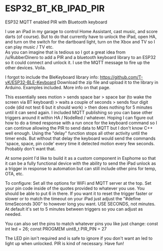 # ESP32_BT_KB_IPAD_PIR
ESP32 MQTT enabled PIR with Bluetooth keyboard

I use an iPad in my garage to control Home Assistant, cast music, and score darts (of course). But to do that currently have to 
unlock the iPad, open HA, and turn on the switch for the dartboard light, turn on the Xbox and TV so I can play music / TV etc.  
As you can imagine that is tedious so I got a great idea from /u/RubberDinero to add a PIR and a bluetooth keyboard library
to an ESP32 so it could connect and unlock it. I use the MQTT message to fire up the other devices.  Voila.

I forgot to include the BleKeyboard library info: https://github.com/T-vK/ESP32-BLE-Keyboard
Download the zip file and upload it to the library in Arduino. Examples included. More info on that page.

This essentially sees motion > sends space bar > space bar (to wake the screen via BT keyboard) > waits a couple of seconds > sends four
digit code (did not test 6 but it should work) > then does nothing for 5 minutes until it can send again.  I included MQTT publishing so
you can base other triggers around it within HA / NodeRed / whatever.  Hoping I can figure out how to do a timed response with a run once
for the keyboard command so I can continue allowing the PIR to send data to MQTT but I don't know C++ well enough. Using the "delay"
function stops all other activity until the timer ends. But without that delay the keyboard would send the commands 'space, space, pin
code' every time it detected motion every few seconds. Probably don't want that.

At some point I'd like to build it as a custom component in Esphome so that it can be a fully functional device with the ability to send
the iPad unlock as a trigger in response to automation but can still include other pins for temp, OTA, etc. 

To configure: Set all the options for WiFi and MQTT server at the top.  Set your pin code inside of the quotes provided to whatever
you use. You should be able to put 6 in there.  If you want it to reset the trigger faster or slower or to match the timeout on your iPad
just adjust the "#define timeSeconds 300" to however long you want.  USE SECONDS, not minutes. At default it's set to 5 minutes between
triggers so you can adjust as needed.

You can also set the pins to match whatever pins you like just change:
const int led = 26;
const PROGMEM uint8_t PIR_PIN = 27

The LED pin isn't required and is safe to ignore if you don't want an led to light up when unlocked. PIR is kind of necessary. 
Have fun!
